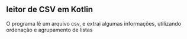 <h2>leitor de CSV em Kotlin</h2>

O programa lê um arquivo csv, e extrai algumas informações, utilizando ordenação e agrupamento de listas 
